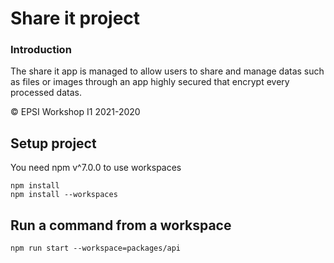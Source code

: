 # Share it project

### Introduction

The share it app is managed to allow users to share and manage datas such as files
or images through an app highly secured that encrypt every processed datas.   

© EPSI Workshop I1 2021-2020

## Setup project

You need npm v^7.0.0 to use workspaces
```
npm install
npm install --workspaces
```

## Run a command from a workspace 
```
npm run start --workspace=packages/api
```